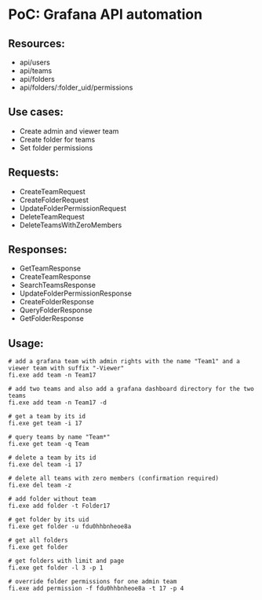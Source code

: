 # PoC: Grafana API automation

## Resources:

- api/users
- api/teams
- api/folders
- api/folders/:folder_uid/permissions

## Use cases:

- Create admin and viewer team
- Create folder for teams
- Set folder permissions

## Requests:

- CreateTeamRequest
- CreateFolderRequest
- UpdateFolderPermissionRequest
- DeleteTeamRequest
- DeleteTeamsWithZeroMembers

## Responses:

- GetTeamResponse
- CreateTeamResponse
- SearchTeamsResponse
- UpdateFolderPermissionResponse
- CreateFolderResponse
- QueryFolderResponse
- GetFolderResponse

## Usage:

````shell
# add a grafana team with admin rights with the name "Team1" and a viewer team with suffix "-Viewer"
fi.exe add team -n Team17

# add two teams and also add a grafana dashboard directory for the two teams
fi.exe add team -n Team17 -d

# get a team by its id
fi.exe get team -i 17

# query teams by name "Team*"
fi.exe get team -q Team

# delete a team by its id
fi.exe del team -i 17

# delete all teams with zero members (confirmation required)
fi.exe del team -z

# add folder without team
fi.exe add folder -t Folder17

# get folder by its uid
fi.exe get folder -u fdu0hhbnheoe8a

# get all folders
fi.exe get folder

# get folders with limit and page 
fi.exe get folder -l 3 -p 1

# override folder permissions for one admin team
fi.exe add permission -f fdu0hhbnheoe8a -t 17 -p 4 
````